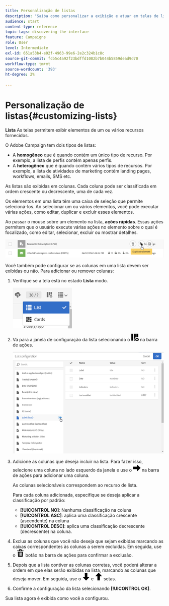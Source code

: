 ```yaml
---
title: Personalização de listas
description: "Saiba como personalizar a exibição e atuar em telas de lista no Adobe Campaign Standard:classificando, filtrando, excluindo ou duplicando elementos. Lista os elementos de exibição das telas de um ou vários recursos fornecidos."
audience: start
content-type: reference
topic-tags: discovering-the-interface
feature: Campaigns
role: User
level: Intermediate
exl-id: 651a53b4-e02f-4963-99e6-2e2c324b1c8c
source-git-commit: fcb5c4a92f23bdffd1082b7b044b5859dead9d70
workflow-type: tm+mt
source-wordcount: '393'
ht-degree: 2%

---
```


# Personalização de listas{#customizing-lists}

**Lista** As telas permitem exibir elementos de um ou vários recursos fornecidos.

O Adobe Campaign tem dois tipos de listas:

* A **homogêneo** que é quando contém um único tipo de recurso. Por exemplo, a lista de perfis contém apenas perfis.
* A **heterogêneo** que é quando contém vários tipos de recursos. Por exemplo, a lista de atividades de marketing contém landing pages, workflows, emails, SMS etc.

As listas são exibidas em colunas. Cada coluna pode ser classificada em ordem crescente ou decrescente, uma de cada vez.

Os elementos em uma lista têm uma caixa de seleção que permite selecioná-los. Ao selecionar um ou vários elementos, você pode executar várias ações, como editar, duplicar e excluir esses elementos.

Ao passar o mouse sobre um elemento na lista, **ações rápidas**. Essas ações permitem que o usuário execute várias ações no elemento sobre o qual é focalizado, como editar, selecionar, excluir ou mostrar detalhes.

![](assets/overview_list_quickactions.png)

Você também pode configurar se as colunas em uma lista devem ser exibidas ou não. Para adicionar ou remover colunas:

1. Verifique se a tela está no estado **Lista** modo.

   ![](assets/export_list_mode_switch.png)

1. Vá para a janela de configuração da lista selecionando o ![](assets/columnsettings.png) na barra de ações.

   ![](assets/list_configuration1.png)

1. Adicione as colunas que deseja incluir na lista. Para fazer isso, selecione uma coluna no lado esquerdo da janela e use o ![](assets/arrowright.png) na barra de ações para adicionar uma coluna.

   As colunas selecionáveis correspondem ao recurso de lista.

   Para cada coluna adicionada, especifique se deseja aplicar a classificação por padrão:

   * **[!UICONTROL NO]**: Nenhuma classificação na coluna
   * **[!UICONTROL ASC]**: aplica uma classificação crescente (ascendente) na coluna
   * **[!UICONTROL DESC]**: aplica uma classificação decrescente (decrescente) na coluna.

1. Exclua as colunas que você não deseja que sejam exibidas marcando as caixas correspondentes às colunas a serem excluídas. Em seguida, use o ![](assets/delete.png) botão na barra de ações para confirmar a exclusão.
1. Depois que a lista contiver as colunas corretas, você poderá alterar a ordem em que elas serão exibidas na lista, marcando as colunas que deseja mover. Em seguida, use o ![](assets/arrowdown.png) e ![](assets/arrowup.png) setas.
1. Confirme a configuração da lista selecionando **[!UICONTROL OK]**.

Sua lista agora é exibida como você a configurou.
